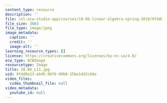 ```yaml
---
content_type: resource
description: ''
file: /ol-ocw-studio-app/courses/18-06-linear-algebra-spring-2010/9fdd0e23eb45987690b015be1dd2cb6a_18.06_L11.jpg
file_size: 3603
file_type: image/jpeg
image_metadata:
  caption: ''
  credit: ''
  image-alt: ''
learning_resource_types: []
license: https://creativecommons.org/licenses/by-nc-sa/4.0/
ocw_type: OCWImage
resourcetype: Image
title: 18.06_L11.jpg
uid: 9fdd0e23-eb45-9876-90b0-15be1dd2cb6a
video_files:
  video_thumbnail_file: null
video_metadata:
  youtube_id: null
---
```

